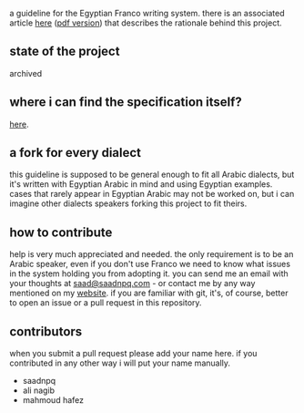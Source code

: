a guideline for the Egyptian Franco writing system. there is an
associated article [here](./embrace-franco.md) ([pdf version](./embrace-franco.pdf)) that describes the rationale behind this
project.

state of the project
--------------------

archived

where i can find the specification itself?
------------------------------------------

[here](./compliant-franco.md).

a fork for every dialect
------------------------

this guideline is supposed to be general enough to fit all Arabic
dialects, but it's written with Egyptian Arabic in mind and using
Egyptian examples. cases that rarely appear in Egyptian Arabic may not
be worked on, but i can imagine other dialects speakers forking this
project to fit theirs.

how to contribute
-----------------

help is very much appreciated and needed. the only requirement is to be
an Arabic speaker, even if you don't use Franco we need to know what
issues in the system holding you from adopting it. you can send me an
email with your thoughts at <saad@saadnpq.com> - or contact me by any
way mentioned on my [website](https://saadnpq.com). if you are familiar with git, it's, of course, better to open an issue or a pull
request in this repository.

contributors
------------

when you submit a pull request please add your name here. if you
contributed in any other way i will put your name manually.

-   saadnpq
-   ali nagib
-   mahmoud hafez

